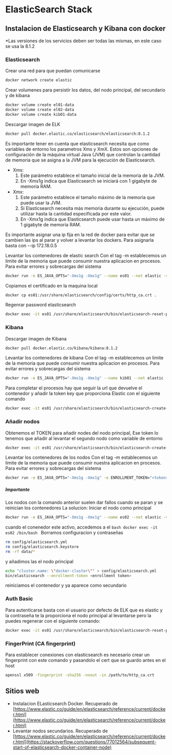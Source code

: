 # ElasticSearch Stack

## Instalacion de Elasticsearch y Kibana con docker

*Las versiones de los servicios deben ser todas las mismas, en este caso se usa la 8.1.2

### Elasticsearch

Crear una red para que puedan comunicarse
```bash
docker network create elastic
```
Crear volumenes para persistir los datos, del nodo principal, del secundario y de kibana
```bash
docker volume create el01-data
docker volume create el02-data
docker volume create kib01-data
```
Descargar imagen de ELK
```bash
docker pull docker.elastic.co/elasticsearch/elasticsearch:8.1.2
```
Es importante tener en cuenta que elasticsearch necesita que como variables de entorno los parametros Xms y XmX. Estos son opciones de configuración de la máquina virtual Java (JVM) que controlan la cantidad de memoria que se asigna a la JVM para la ejecución de Elasticsearch.
- Xms:
    1. Este parámetro establece el tamaño inicial de la memoria de la JVM.
    2. En -Xms1g indica que Elasticsearch se iniciará con 1 gigabyte de memoria RAM.  
- Xmx:
    1. Este parámetro establece el tamaño máximo de la memoria que puede usar la JVM.
    2. Si Elasticsearch necesita más memoria durante su ejecución, puede utilizar hasta la cantidad especificada por este valor.
    3. En -Xmx1g indica que Elasticsearch puede usar hasta un máximo de 1 gigabyte de memoria RAM.
 
Es importante asignar una ip fija en la red de docker para evitar que se cambien las ips al parar y volver a levantar los dockers. Para asignarla basta con --ip 172.18.0.5

Levantar los contenedores de elastic search
Con el tag -m establecemos un limite de la memoria que puede consumir nuestra aplicacion en procesos. Para evitar errores y sobrecargas del sistema
```bash
docker run -e ES_JAVA_OPTS="-Xms1g -Xmx1g" --name es01 --net elastic -v es01-data:/usr/share/elasticsearch/data -p 9200:9200 -it -m 1GB docker.elastic.co/elasticsearch/elasticsearch:8.1.2
```

Copiamos el certificado en la maquina local
```bash
docker cp es01:/usr/share/elasticsearch/config/certs/http_ca.crt .
```

Regenrar password elasticsearch
```bash
docker exec -it es01 /usr/share/elasticsearch/bin/elasticsearch-reset-password -u elastic
```

### Kibana
Descargar imagen de Kibana
```bash
docker pull docker.elastic.co/kibana/kibana:8.1.2
```

Levantar los contenedores de kibana
Con el tag -m establecemos un limite de la memoria que puede consumir nuestra aplicacion en procesos. Para evitar errores y sobrecargas del sistema
```bash
docker run -e ES_JAVA_OPTS="-Xms1g -Xmx1g" --name kib01 --net elastic -v es01-data:/usr/share/kibana/data -p 5601:5601 docker.elastic.co/kibana/kibana::8.1.2
```

Para completar el procesos hay que seguir la url que devuelve el contenedor y añadir la token key que proporciona Elastic con el siguiente comando
```bash
docker exec -it es01 /usr/share/elasticsearch/bin/elasticsearch-create-enrollment-token -s kibana
```

### Añadir nodos

Obtenemos el TOKEN para añadir nodes del nodo principal, Ese token lo tenemos que añadir al levantar el segundo nodo como variable de entorno
```bash
docker exec -it es01 /usr/share/elasticsearch/bin/elasticsearch-create-enrollment-token -s node
```

Levantar los contenedores de los nodos
Con el tag -m establecemos un limite de la memoria que puede consumir nuestra aplicacion en procesos. Para evitar errores y sobrecargas del sistema
```bash
docker run -e ES_JAVA_OPTS="-Xms1g -Xmx1g" -e ENROLLMENT_TOKEN="<token>" --name es02 --net elastic -v es02-data:/usr/share/elasticsearch/data -it -m 1GB docker.elastic.co/elasticsearch/elasticsearch:8.1.2
```

##### Importante
Los nodos con la comando anterior suelen dar fallos cuando se paran y se reinician los contenedores
La solucion:
Iniciar el nodo como principal
```bash
docker run -e ES_JAVA_OPTS="-Xms1g -Xmx1g" --name es02 --net elastic -v es01-data:/usr/share/elasticsearch/data -p 9201:9200 -it -m 1GB docker.elastic.co/elasticsearch/elasticsearch:8.1.2
```
cuando el conenedor este activo, accedemos a el ```bash docker exec -it es02 /bin/bash ```
Borramos configuracion y contraseñas
```bash
rm config/elasticsearch.yml
rm config/elasticsearch.keystore
rm -rf data/*
```
y añadimos las el nodo principal
```bash
echo "cluster.name: \"docker-cluster\"" > config/elasticsearch.yml
bin/elasticsearch --enrollment-token <enrollment token>
```

reiniciamos el contenedor y ya aparece como secundario

### Auth Basic
Para autenticarse basta con el usuario por defecto de ELK que es elastic y la contraseña te la proporciona el nodo principal al levantarse pero la puedes regenerar con el siguiente comando:
```bash
docker exec -it es01 /usr/share/elasticsearch/bin/elasticsearch-reset-password -u elastic
```

### FingerPrint (CA fingerprint)
Para establecer conexiones con elasticsearch es necesario crear un fingerprint con este comando y pasandolo el cert que se guardo antes en el host
```bash
openssl x509 -fingerprint -sha256 -noout -in /path/to/http_ca.crt
```


## Sitios web

- Instalacion ELasticsearch Docker. Recuperado de [https://www.elastic.co/guide/en/elasticsearch/reference/current/docker.html](https://www.elastic.co/guide/en/elasticsearch/reference/current/docker.html)
- Levantar nodos secundarios. Recuperado de [https://www.elastic.co/guide/en/elasticsearch/reference/current/docker.html](https://stackoverflow.com/questions/77012564/subsequent-start-of-elasticsearch-docker-container-node)
